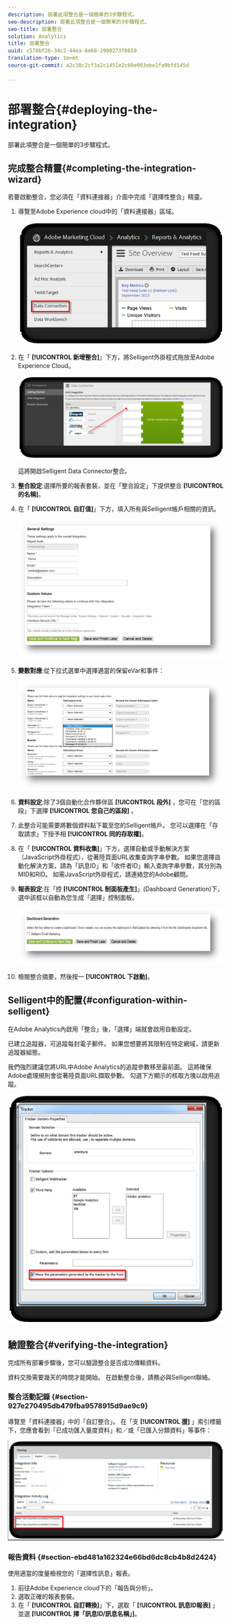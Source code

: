 ```yaml
---
description: 部署此項整合是一個簡單的3步驟程式。
seo-description: 部署此項整合是一個簡單的3步驟程式。
seo-title: 部署整合
solution: Analytics
title: 部署整合
uuid: c578bf26-34c2-44ea-8e60-2990273f8659
translation-type: tm+mt
source-git-commit: a2c38c2cf3a2c1451e2c60e003ebe1fa9bfd145d

---
```



# 部署整合{#deploying-the-integration}

部署此項整合是一個簡單的3步驟程式。

## 完成整合精靈{#completing-the-integration-wizard}

若要啟動整合，您必須在「資料連接器」介面中完成「選擇性整合」精靈。

1. 導覽至Adobe Experience cloud中的「資料連接器」區域。

   ![](assets/selligent-data_connectors.png)

1. 在「 **[!UICONTROL 新增整合]**」下方，將Selligent外掛程式拖放至Adobe Experience Cloud。

   ![](assets/selligent-add_integration.png)

   這將開啟Selligent Data Connector整合。

1. **整合設定**:選擇所要的報表套裝，並在「整合設定」下提供整合 **[!UICONTROL 的名稱]**。

1. 在「 **[!UICONTROL 自訂值]**」下方，填入所有與Selligent帳戶相關的資訊。

   ![](assets/selligent-general_settings.png)

1. **變數對應**:從下拉式選單中選擇適當的保留eVar和事件：

   ![](assets/selligent-variables.png)

1. **資料設定**:除了3個自動化合作夥伴區 **[!UICONTROL 段外]** ，您可在「您的區段」下選擇 **[!UICONTROL 您自己的區段]** 。

1. 此整合可能需要將數個資料點下載至您的Selligent帳戶。 您可以選擇在「存取請求」下授予相 **[!UICONTROL 同的存取權]**。
1. 在「 **[!UICONTROL 資料收集]**」下方，選擇自動或手動解決方案（JavaScript外掛程式），從著陸頁面URL收集查詢字串參數。 如果您選擇自動化解決方案，請為「訊息ID」和「收件者ID」輸入查詢字串參數，其分別為MID和RID。 如需JavaScript外掛程式，請連絡您的Adobe顧問。
1. **報表設定**:在「控 **[!UICONTROL 制面板產生]**」(Dashboard Generation)下，選中該框以自動為您生成「選擇」控制面板。

   ![](assets/selligent-report_settings.png)

1. 檢閱整合摘要，然後按一 **[!UICONTROL 下啟動]**。

## Selligent中的配置{#configuration-within-selligent}

在Adobe Analytics內啟用「整合」後，「選擇」端就會啟用自動設定。

已建立追蹤器，可追蹤每封電子郵件。 如果您想要將其限制在特定網域，請更新追蹤器組態。

我們強烈建議您將URL中Adobe Analytics的追蹤參數移至最前面。 這將確保Adobe處理規則會從著陸頁面URL擷取參數。 勾選下方顯示的核取方塊以啟用追蹤。

![](assets/selligent-tracker.png)

## 驗證整合{#verifying-the-integration}

完成所有部署步驟後，您可以驗證整合是否成功傳輸資料。

資料交換需要幾天的時間才能開始。 在啟動整合後，請務必與Selligent聯絡。

### 整合活動記錄 {#section-927e270495db479fba9578915d9ae9c9}

導覽至「資料連接器」中的「自訂整合」。 在「支 **[!UICONTROL 援]** 」索引標籤下，您應會看到「已成功匯入量度資料」和／或「已匯入分類資料」等事件：

![](assets/selligent-verifying.png)

### 報告資料 {#section-ebd481a162324e66bd6dc8cb4b8d2424}

使用適當的度量檢視您的「選擇性訊息」報表。

1. 前往Adobe Experience cloud下的「報告與分析」。
1. 選取正確的報表套裝。
1. 在「 **[!UICONTROL 自訂轉換]**」下，選取「 **[!UICONTROL 訊息ID報表]** 」並選 **[!UICONTROL 擇「訊息ID/訊息名稱」]**。
